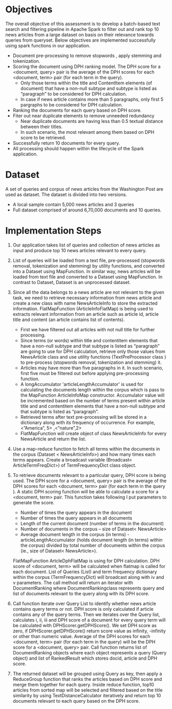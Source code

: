 # Objectives

The overall objective of this assessment is to develop a batch-based text search and filtering pipeline in Apache Spark to filter out and rank top 10 news articles from a large dataset on basis on their relevance towards queries from queryset. Below objectives are implemented successfully using spark functions in our application.
* Document pre-processing to remove stopwords , apply stemming and tokenization.
* Scoring the document using DPH ranking model. The DPH score for a <document, query> pair is the average of the DPH scores for each <document, term> pair (for each term in the query).
    * Only those terms within the title and ContentItem elements (of document) that have a non-null subtype and subtype is listed as “paragraph” to be considered for DPH calculation. 
    * In case if news article contains more than 5 paragraphs, only first 5 pargraphs to be considered for DPH calculation.
* Ranking the documents for each query based on DPH score. 
* 	Fiter out near duplicate elements to remove unneeded redundancy 
    * 	Near duplicate documents are having less than 0.5 textual distance between their titles.
    * In such scenario, the most relevant among them based on DPH score to be retrieved.
* Successfully return 10 documents for every query.
* All processing should happen within the lifecycle of the Spark application.

# Dataset
A set of queries and corpus of news articles from the Washington Post are used as dataset. The dataset is divided into two versions.
* A local sample contain 5,000 news articles and 3 queries 
* Full dataset comprised of around 6,70,000 documents and 10 queries.


# Implementation Steps 
1.	Our application takes list of queries and collection of news articles as input and produce top 10 news articles relevant to every query.
2.	List of queries will be loaded from a text file, pre-processed (stopwords removal, tokenization and stemming) by utility functions, and converted into a Dataset<Query> using MapFunction. In similar way, news articles will be loaded from text file and converted to a Dataset<NewsArticle> using MapFunction. In contrast to Dataset<Query>, Dataset<NewsArticle> is an unprocessed dataset.
3.	Since all the data belongs to a news article are not relevant to the given task, we need to retrieve necessary information from news article and create a new class with name NewsArticleInfo to store the extracted information. FlatMapFunction (ArticleInfoFlatMap) is being used to extracts relevant information from an article such as article id, article title and content (an article contains list of contents).
    * First we have filtered out all articles with not null title for further processing.
    * Since terms (or words) within title and contentitem elements that have a non-null subtype and that subtype is listed as “paragraph” are going to use for DPH calculation, retrieve only those values from NewsArticle class and use utility functions (TextPreProcessor class ) to pre-process (stopwords removal, tokenization and stemming) it.
    * Articles may have more than five paragraphs in it. In such scenario, first five must be filtered out before applying pre-processing function.
    * A longAccumulator 'articleLengthAccumulator' is used for calculating the documents length within the corpus which is pass to the MapFunction ArticleInfoMap constructor. Accumulator value will be incremented based on the number of terms present within article title and and contentitem elements that have a non-null subtype and that subtype is listed as “paragraph”.
    * Retrieved terms after text pre-processing will be stored in a dictionary along with its frequency of occurrence. For example, <”America”, 5> ,<”nature”,2>
    * FlatMapFunction will create object of class NewsArticleInfo for every NewsArticle and return the list.
4.	Use a map-reduce function to fetch all terms within the documents in the corpus (Dataset < NewsArticleInfo>) and how many times each terms appears. Create a broadcast variable (Broadcast< ArticleTermFreqDict>) of TermFrequencyDict class object.
5.	To retrieve documents relevant to a particular query, DPH score is being used. The DPH score for a <document, query> pair is the average of the DPH scores for each <document, term> pair (for each term in the query ). A static DPH scoring function will be able to calculate a score for a <document, term> pair. This function takes following I put parameters to generate the score.
    * Number of times the query appears in the document
    * Number of times the query appears in all documents
    * Length of the current document (number of terms in the document)
    * Number of documents in the corpus – size of Dataset< NewsArticle>
    * Average document length in the corpus (in terms) - articleLengthAccumulator (holds document length (in terms) within the corpus) divided by total number of documents within the corpus (ie., size of Dataset< NewsArticle>).

    FlatMapFunction ArtcleDphFlatMap is using for DPH calculation. DPH score of <document, term> will be calculated when flatmap is called for each document. List of Queries (List<Queries>) and term frequency dictionary within the corpus (TermFrequencyDict) will broadcast along with iv and v parameters. The call method will return an iterator with DocumentRanking where DocumentRankingclass represents query and list of documents relevant to the query along with its DPH score.
6.	Call function iterate over Query List to identify whether news article contains query terms or not. DPH score is only calculated if article contains any of the query terms. Then we iterates over the Query list, calculates i, ii, iii and DPH score of a document for every query term will be calculated with DPHScorer.getDPHScore(). We set DPH score as zero, if DPHScorer.getDPHScore() return score value as infinity, -infinity or other than numeric value.  Average of the DPH scores for each <document, term> pair (for each term in the query) will be the DPH score for a <document, query> pair. Call function returns list of DocumentRanking objects where each object represents a query (Query object) and list of RankedResult which stores docid, article and DPH score. 
7.	The returned dataset will be grouped using Query as key, then apply a ReduceGroup function that ranks the articles based on DPH score and merge them together for each query. Inside reduce function, top10 articles from sorted map will be selected and filtered based on the title similarity by using TextDistanceCalculator iteratively and return top 10 documents relevant to each query based on the DPH score.


